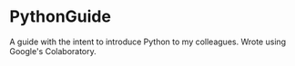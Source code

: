 # PythonGuide

A guide with the intent to introduce Python to my colleagues. Wrote using Google's Colaboratory.
